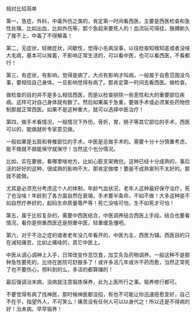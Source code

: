 相对比较简单

第一，急症，外科，中毒外伤之类的，肯定第一时间看西医，主要是西医检查和急性处理。比如出血，比如外伤等，那个急起来要死人的！血流玩可得挂，胳膊断久了接不上，中毒了不得解毒！

第二，无症状，轻微症状，间歇性，觉得小毛病没事，以往检查知根知底或者没啥大毛病，基本可以挨着，不影响正常生活的，可以看中医，也可以看西医，不看都行！

第三，有症状，有影响，觉得是病了，大点有影响才叫病，一般属于自愈范围没鸟事，要相信自己身体。一旦影响觉得有病了。那肯定第一时间去看西医。做检查。

做检查的目的并不是多么相信西医，而是以检查排除一些恶性和大的重要部位疾病。这样可对自己身体就有数了。然后如果属于急重，要做手术或必须某些药物控制那就正常西医。如果不是这种重大，就可以选择中医治疗！

第四，做手术看情况，一般情况下外伤，骨折，胃，肠子等其它部位的手术，西医可以的，能做就听专家意见做。

一般如果是五脏和脊椎部位的手术，中医是忌做手术的。需要十分十分慎重考虑，能不做就不做能保守就保守！当然这个也分情况。

比如，实在要做，看哪里啥地方，比如心脏支架微创，这种已经十分成熟的，事后活的好好的这种，很成熟的影响不大，那肯定做喽！要是不成熟案列不太好的。那就不能做。

尤其是必须充分考虑这个人的体制，年龄气血状况，老年人这种最好保守治疗，死了也没啥！年龄到了各方面自然在衰竭，手术要半条命，不如不做！大多这种是不如自然疗养好的，起码生命质量尊严等！死亡没啥可怕，生不如死才可怕！

第五，属于比较复杂的，需要中西医结合，中医调养结合西医上手段。结合也要看情况，看你是侧重西医还是侧重中医，轻重缓急懂吧。

第六，对于不治之症的或者老年没几年看开的，中医为主，西医为辅。西医目的只在减轻痛苦，比如止痛啥的，其它中医上。

中医从调心调神上入手，日常改变作息饮食，加艾灸及药物调养。一般这种不是那种急性要死的，比待在医院可舒服多了！或许多活几年或许不药而愈，当然正常死了也不要伤心，预料到的么，多活的都算赚的！

最后强调治末病，没病就注意锻炼保养，此为上医所行之事。锻养修行都可。

不要觉得有病了找神医，那时候神医都没招，有也不可能让你迅速痊愈变好，自己不在乎，指望外人，不可笑么！痛苦没有任何人可以以身代之！所以还是不得病的好！治未病，早早锻养！
